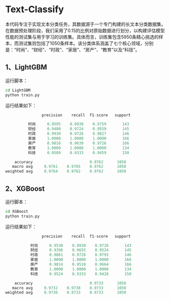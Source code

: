 # Text-Classify
​	本代码专注于实现文本分类任务，其数据源于一个专门构建的长文本分类数据集。在数据预处理阶段，我们采用了0.15的比例对原始数据进行划分，以构建评估模型性能的测试集与用于学习的训练集。具体而言，训练集包含5950条精心挑选的样本，而测试集则包括了1050条样本。该分类体系涵盖了七个核心领域，分别是：“时尚”、“财经”、“时政”、“家居”、“房产”、“教育”以及“科技”。

## 1、LightGBM

运行脚本：

```bash
cd LightGBM
python train.py
```

运行结果如下：

```python
				precision    recall  f1-score   support

          时尚     0.9595    0.9930    0.9759       143
          财经     0.9400    0.9724    0.9559       145
          时政     0.9930    0.9726    0.9827       146
          家居     1.0000    1.0000    1.0000       166
          房产     0.9816    0.9639    0.9726       166
          教育     1.0000    1.0000    1.0000       134
          科技     0.9589    0.9333    0.9459       150

    accuracy                         0.9762      1050
   macro avg     0.9761    0.9765    0.9762      1050
weighted avg     0.9764    0.9762    0.9762      1050
```

## 2、XGBoost

运行脚本：

```bash
cd XGBoost
python train.py
```

运行结果如下：

```python
				precision    recall  f1-score   support

           时尚     0.9530    0.9930    0.9726       143
           财经     0.9396    0.9655    0.9524       145
           时政     0.9861    0.9726    0.9793       146
           家居     1.0000    1.0000    1.0000       166
           房产     0.9814    0.9518    0.9664       166
           教育     1.0000    1.0000    1.0000       134
           科技     0.9524    0.9333    0.9428       150

    accuracy                         0.9733      1050
   macro avg     0.9732    0.9738    0.9733      1050
weighted avg     0.9736    0.9733    0.9733      1050

```

